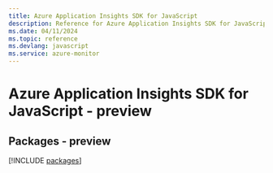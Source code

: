```yaml
---
title: Azure Application Insights SDK for JavaScript
description: Reference for Azure Application Insights SDK for JavaScript
ms.date: 04/11/2024
ms.topic: reference
ms.devlang: javascript
ms.service: azure-monitor
---
```

# Azure Application Insights SDK for JavaScript - preview
## Packages - preview
[!INCLUDE [packages](application-insights-index.md)]